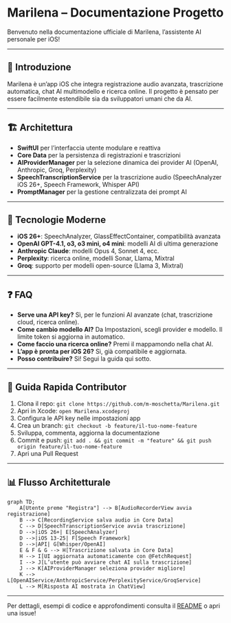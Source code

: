 # Marilena – Documentazione Progetto

Benvenuto nella documentazione ufficiale di Marilena, l’assistente AI personale per iOS!

---

## 🚀 Introduzione
Marilena è un’app iOS che integra registrazione audio avanzata, trascrizione automatica, chat AI multimodello e ricerca online. Il progetto è pensato per essere facilmente estendibile sia da sviluppatori umani che da AI.

---

## 🏗️ Architettura
- **SwiftUI** per l’interfaccia utente modulare e reattiva
- **Core Data** per la persistenza di registrazioni e trascrizioni
- **AIProviderManager** per la selezione dinamica dei provider AI (OpenAI, Anthropic, Groq, Perplexity)
- **SpeechTranscriptionService** per la trascrizione audio (SpeechAnalyzer iOS 26+, Speech Framework, Whisper API)
- **PromptManager** per la gestione centralizzata dei prompt AI

---

## 🧠 Tecnologie Moderne
- **iOS 26+**: SpeechAnalyzer, GlassEffectContainer, compatibilità avanzata
- **OpenAI GPT-4.1, o3, o3 mini, o4 mini**: modelli AI di ultima generazione
- **Anthropic Claude**: modelli Opus 4, Sonnet 4, ecc.
- **Perplexity**: ricerca online, modelli Sonar, Llama, Mixtral
- **Groq**: supporto per modelli open-source (Llama 3, Mixtral)

---

## ❓ FAQ
- **Serve una API key?** Sì, per le funzioni AI avanzate (chat, trascrizione cloud, ricerca online).
- **Come cambio modello AI?** Da Impostazioni, scegli provider e modello. Il limite token si aggiorna in automatico.
- **Come faccio una ricerca online?** Premi il mappamondo nella chat AI.
- **L’app è pronta per iOS 26?** Sì, già compatibile e aggiornata.
- **Posso contribuire?** Sì! Segui la guida qui sotto.

---

## 🤝 Guida Rapida Contributor
1. Clona il repo: `git clone https://github.com/m-moschetta/Marilena.git`
2. Apri in Xcode: `open Marilena.xcodeproj`
3. Configura le API key nelle impostazioni app
4. Crea un branch: `git checkout -b feature/il-tuo-nome-feature`
5. Sviluppa, commenta, aggiorna la documentazione
6. Commit e push: `git add . && git commit -m "feature" && git push origin feature/il-tuo-nome-feature`
7. Apri una Pull Request

---

## 📊 Flusso Architetturale
```mermaid
graph TD;
    A[Utente preme "Registra"] --> B[AudioRecorderView avvia registrazione]
    B --> C[RecordingService salva audio in Core Data]
    C --> D[SpeechTranscriptionService avvia trascrizione]
    D -->|iOS 26+| E[SpeechAnalyzer]
    D -->|iOS 13-25| F[Speech Framework]
    D -->|API| G[Whisper/OpenAI]
    E & F & G --> H[Trascrizione salvata in Core Data]
    H --> I[UI aggiornata automaticamente con @FetchRequest]
    I --> J[L’utente può avviare chat AI sulla trascrizione]
    J --> K[AIProviderManager seleziona provider migliore]
    K --> L[OpenAIService/AnthropicService/PerplexityService/GroqService]
    L --> M[Risposta AI mostrata in ChatView]
```

---

Per dettagli, esempi di codice e approfondimenti consulta il [README](../README.md) o apri una issue! 